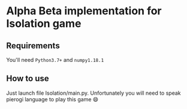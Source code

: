 # Alpha Beta implementation for Isolation game

## Requirements
You'll need `Python3.7+` and `numpy1.18.1`

## How to use
Just launch file Isolation/main.py. Unfortunately you will need to speak pierogi language to play this game :smile:
